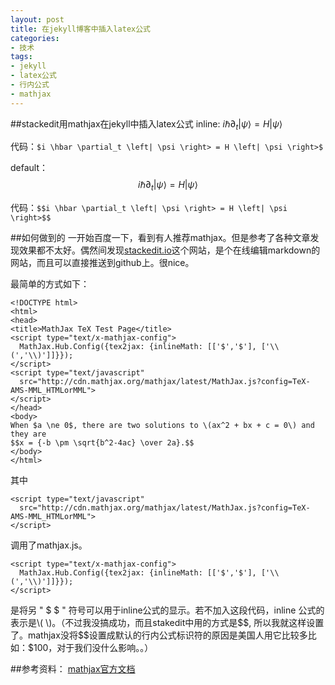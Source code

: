 ```yaml
---
layout: post
title: 在jekyll博客中插入latex公式
categories:
- 技术
tags:
- jekyll 
- latex公式
- 行内公式
- mathjax
---
```


##stackedit用mathjax在jekyll中插入latex公式
inline: $i \hbar \partial_t \left| \psi \right> = H \left| \psi \right>$

代码：`$i \hbar \partial_t \left| \psi \right> = H \left| \psi \right>$`

default：$$i \hbar \partial_t \left| \psi \right> = H \left| \psi \right>$$

代码：`$$i \hbar \partial_t \left| \psi \right> = H \left| \psi \right>$$`

##如何做到的
一开始百度一下，看到有人推荐mathjax。但是参考了各种文章发现效果都不太好。偶然间发现[stackedit.io](https://stackedit.io)这个网站，是个在线编辑markdown的网站，而且可以直接推送到github上。很nice。

最简单的方式如下：


	<!DOCTYPE html>
	<html>
	<head>
	<title>MathJax TeX Test Page</title>
	<script type="text/x-mathjax-config">
	  MathJax.Hub.Config({tex2jax: {inlineMath: [['$','$'], ['\\(','\\)']]}});
	</script>
	<script type="text/javascript"
	  src="http://cdn.mathjax.org/mathjax/latest/MathJax.js?config=TeX-AMS-MML_HTMLorMML">
	</script>
	</head>
	<body>
	When $a \ne 0$, there are two solutions to \(ax^2 + bx + c = 0\) and they are
	$$x = {-b \pm \sqrt{b^2-4ac} \over 2a}.$$
	</body>
	</html>


其中


	<script type="text/javascript"
	  src="http://cdn.mathjax.org/mathjax/latest/MathJax.js?config=TeX-AMS-MML_HTMLorMML">
	</script>

调用了mathjax.js。


	<script type="text/x-mathjax-config">
	  MathJax.Hub.Config({tex2jax: {inlineMath: [['$','$'], ['\\(','\\)']]}});
	</script>

是将另 " \$  \$ " 符号可以用于inline公式的显示。若不加入这段代码，inline 公式的表示是\\(   \\)。（不过我没搞成功，而且stakedit中用的方式是\$\$, 所以我就这样设置了。mathjax没将\$\$设置成默认的行内公式标识符的原因是美国人用它比较多比如：\$100，对于我们没什么影响。。）

##参考资料：
[mathjax官方文档](http://docs.mathjax.org/en/latest/start.html#putting-mathematics-in-a-web-page)
